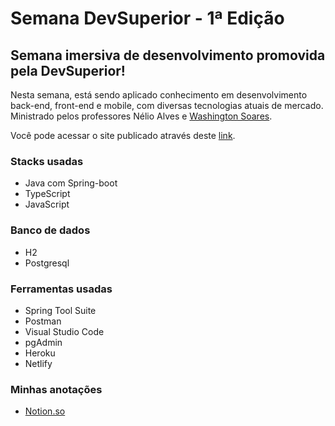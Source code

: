 # Semana DevSuperior - 1ª Edição

## Semana imersiva de desenvolvimento promovida pela DevSuperior!
Nesta semana, está sendo aplicado conhecimento em desenvolvimento back-end, front-end e mobile, com diversas tecnologias atuais de mercado. Ministrado pelos professores Nélio Alves e [Washington Soares](https://thewashington.dev/).

Você pode acessar o site publicado através deste [link](https://sds1-ana.netlify.app/).

### Stacks usadas
- Java com Spring-boot
- TypeScript
- JavaScript

### Banco de dados
- H2
- Postgresql

### Ferramentas usadas
- Spring Tool Suite
- Postman
- Visual Studio Code
- pgAdmin
- Heroku
- Netlify

### Minhas anotações
- [Notion.so](https://www.notion.so/analudias/Semana-DevSuperior-872507829157424f9129f4c324dec2ad)
